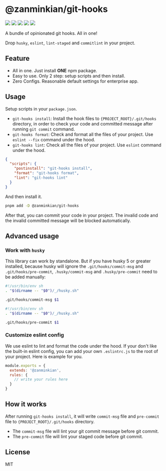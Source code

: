 # @zanminkian/git-hooks

[![](https://img.shields.io/npm/l/@zanminkian/git-hooks.svg)](https://github.com/zanminkian/git-hooks/blob/master/LICENSE)
[![](https://img.shields.io/npm/v/@zanminkian/git-hooks.svg)](https://www.npmjs.com/package/@zanminkian/git-hooks)
[![](https://img.shields.io/npm/dm/@zanminkian/git-hooks.svg)](https://www.npmjs.com/package/@zanminkian/git-hooks)
[![](https://img.shields.io/librariesio/release/npm/@zanminkian/git-hooks)](https://www.npmjs.com/package/@zanminkian/git-hooks)
[![](https://packagephobia.com/badge?p=@zanminkian/git-hooks)](https://packagephobia.com/result?p=@zanminkian/git-hooks)

A bundle of opinionated git hooks. All in one!

Drop `husky`, `eslint`, `lint-staged` and `commitlint` in your project.

## Feature

- All in one. Just install **ONE** npm package.
- Easy to use. Only 2 step: setup scripts and then install.
- Zero Configs. Reasonable default settings for enterprise app.

## Usage

Setup scripts in your `package.json`.

- `git-hooks install`: Install the hook files to `{PROJECT_ROOT}/.git/hooks` directory, in order to check your code and committed message after running `git commit` command.
- `git-hooks format`: Check and format all the files of your project. Use `eslint --fix` command under the hood.
- `git-hooks lint`: Check all the files of your project. Use `eslint` command under the hood.

```json
{
  "scripts": {
    "postinstall": "git-hooks install",
    "format": "git-hooks format",
    "lint": "git-hooks lint"
  }
}
```

And then install it.

```sh
pnpm add -D @zanminkian/git-hooks
```

After that, you can commit your code in your project. The invalid code and the invalid committed message will be blocked automatically.

## Advanced usage

### Work with `husky`

This library can work by standalone. But if you have husky 5 or greater installed, because husky will ignore the `.git/hooks/commit-msg` and `.git/hooks/pre-commit`, `.husky/commit-msg` and `.husky/pre-commit` need to be added manually:

```sh
#!/usr/bin/env sh
. "$(dirname -- "$0")/_/husky.sh"

.git/hooks/commit-msg $1
```

```sh
#!/usr/bin/env sh
. "$(dirname -- "$0")/_/husky.sh"

.git/hooks/pre-commit $1
```

### Customize eslint config

We use eslint to lint and format the code under the hood. If your don't like the built-in eslint config, you can add your own `.eslintrc.js` to the root of your project. Here is example for you.

```js
module.exports = {
  extends: '@zanminkian',
  rules: {
    // write your rules here
  }
}
```

## How it works

After running `git-hooks install`, it will write `commit-msg` file and `pre-commit` file to `{PROJECT_ROOT}/.git/hooks` directory.

- The `commit-msg` file will lint your git commit message before git commit.
- The `pre-commit` file will lint your staged code before git commit.

## License

MIT
